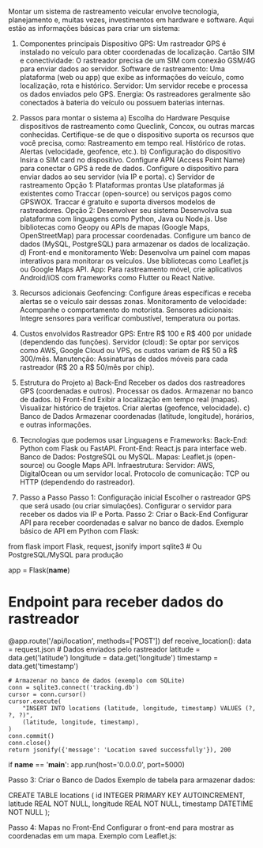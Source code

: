 Montar um sistema de rastreamento veicular envolve tecnologia, planejamento e, muitas vezes, investimentos em hardware e software. Aqui estão as informações básicas para criar um sistema:

1. Componentes principais
Dispositivo GPS: Um rastreador GPS é instalado no veículo para obter coordenadas de localização.
Cartão SIM e conectividade: O rastreador precisa de um SIM com conexão GSM/4G para enviar dados ao servidor.
Software de rastreamento: Uma plataforma (web ou app) que exibe as informações do veículo, como localização, rota e histórico.
Servidor: Um servidor recebe e processa os dados enviados pelo GPS.
Energia: Os rastreadores geralmente são conectados à bateria do veículo ou possuem baterias internas.
2. Passos para montar o sistema
a) Escolha do Hardware
Pesquise dispositivos de rastreamento como Queclink, Concox, ou outras marcas conhecidas.
Certifique-se de que o dispositivo suporta os recursos que você precisa, como:
Rastreamento em tempo real.
Histórico de rotas.
Alertas (velocidade, geofence, etc.).
b) Configuração do dispositivo
Insira o SIM card no dispositivo.
Configure APN (Access Point Name) para conectar o GPS à rede de dados.
Configure o dispositivo para enviar dados ao seu servidor (via IP e porta).
c) Servidor de rastreamento
Opção 1: Plataformas prontas
Use plataformas já existentes como Traccar (open-source) ou serviços pagos como GPSWOX.
Traccar é gratuito e suporta diversos modelos de rastreadores.
Opção 2: Desenvolver seu sistema
Desenvolva sua plataforma com linguagens como Python, Java ou Node.js.
Use bibliotecas como Geopy ou APIs de mapas (Google Maps, OpenStreetMap) para processar coordenadas.
Configure um banco de dados (MySQL, PostgreSQL) para armazenar os dados de localização.
d) Front-end e monitoramento
Web: Desenvolva um painel com mapas interativos para monitorar os veículos. Use bibliotecas como Leaflet.js ou Google Maps API.
App: Para rastreamento móvel, crie aplicativos Android/iOS com frameworks como Flutter ou React Native.
3. Recursos adicionais
Geofencing: Configure áreas específicas e receba alertas se o veículo sair dessas zonas.
Monitoramento de velocidade: Acompanhe o comportamento do motorista.
Sensores adicionais: Integre sensores para verificar combustível, temperatura ou portas.
4. Custos envolvidos
Rastreador GPS: Entre R$ 100 e R$ 400 por unidade (dependendo das funções).
Servidor (cloud): Se optar por serviços como AWS, Google Cloud ou VPS, os custos variam de R$ 50 a R$ 300/mês.
Manutenção: Assinaturas de dados móveis para cada rastreador (R$ 20 a R$ 50/mês por chip).

1. Estrutura do Projeto
a) Back-End
Receber os dados dos rastreadores GPS (coordenadas e outros).
Processar os dados.
Armazenar no banco de dados.
b) Front-End
Exibir a localização em tempo real (mapas).
Visualizar histórico de trajetos.
Criar alertas (geofence, velocidade).
c) Banco de Dados
Armazenar coordenadas (latitude, longitude), horários, e outras informações.
2. Tecnologias que podemos usar
Linguagens e Frameworks:
Back-End: Python com Flask ou FastAPI.
Front-End: React.js para interface web.
Banco de Dados: PostgreSQL ou MySQL.
Mapas: Leaflet.js (open-source) ou Google Maps API.
Infraestrutura:
Servidor: AWS, DigitalOcean ou um servidor local.
Protocolo de comunicação: TCP ou HTTP (dependendo do rastreador).
3. Passo a Passo
Passo 1: Configuração inicial
Escolher o rastreador GPS que será usado (ou criar simulações).
Configurar o servidor para receber os dados via IP e Porta.
Passo 2: Criar o Back-End
Configurar API para receber coordenadas e salvar no banco de dados.
Exemplo básico de API em Python com Flask:

from flask import Flask, request, jsonify
import sqlite3  # Ou PostgreSQL/MySQL para produção

app = Flask(__name__)

# Endpoint para receber dados do rastreador
@app.route('/api/location', methods=['POST'])
def receive_location():
    data = request.json  # Dados enviados pelo rastreador
    latitude = data.get('latitude')
    longitude = data.get('longitude')
    timestamp = data.get('timestamp')

    # Armazenar no banco de dados (exemplo com SQLite)
    conn = sqlite3.connect('tracking.db')
    cursor = conn.cursor()
    cursor.execute(
        "INSERT INTO locations (latitude, longitude, timestamp) VALUES (?, ?, ?)",
        (latitude, longitude, timestamp),
    )
    conn.commit()
    conn.close()
    return jsonify({'message': 'Location saved successfully'}), 200

if __name__ == '__main__':
    app.run(host='0.0.0.0', port=5000)

Passo 3: Criar o Banco de Dados
Exemplo de tabela para armazenar dados:

CREATE TABLE locations (
    id INTEGER PRIMARY KEY AUTOINCREMENT,
    latitude REAL NOT NULL,
    longitude REAL NOT NULL,
    timestamp DATETIME NOT NULL
);

Passo 4: Mapas no Front-End
Configurar o front-end para mostrar as coordenadas em um mapa.
Exemplo com Leaflet.js:

<!DOCTYPE html>
<html>
<head>
    <title>Vehicle Tracking</title>
    <link rel="stylesheet" href="https://unpkg.com/leaflet@1.9.4/dist/leaflet.css" />
    <script src="https://unpkg.com/leaflet@1.9.4/dist/leaflet.js"></script>
</head>
<body>
    <div id="map" style="height: 500px;"></div>
    <script>
        var map = L.map('map').setView([-23.55052, -46.633308], 13);  // Coordenadas iniciais (São Paulo)
        L.tileLayer('https://{s}.tile.openstreetmap.org/{z}/{x}/{y}.png').addTo(map);

        // Adicionar marcador no mapa (coordenadas simuladas)
        var marker = L.marker([-23.55052, -46.633308]).addTo(map);
    </script>
</body>
</html>

Passo 5: Integração
Fazer o front-end buscar dados do banco via API e atualizar o mapa em tempo real.

4. Próximos Passos
Escolher o hardware GPS ou usar simulação para testes.
Configurar o servidor (cloud ou local).
Testar o envio de dados do dispositivo para a API.
Expandir as funcionalidades, como geofencing, histórico, etc.
